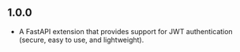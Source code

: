 ## 1.0.0

* A FastAPI extension that provides support for JWT authentication (secure, easy to use, and lightweight).